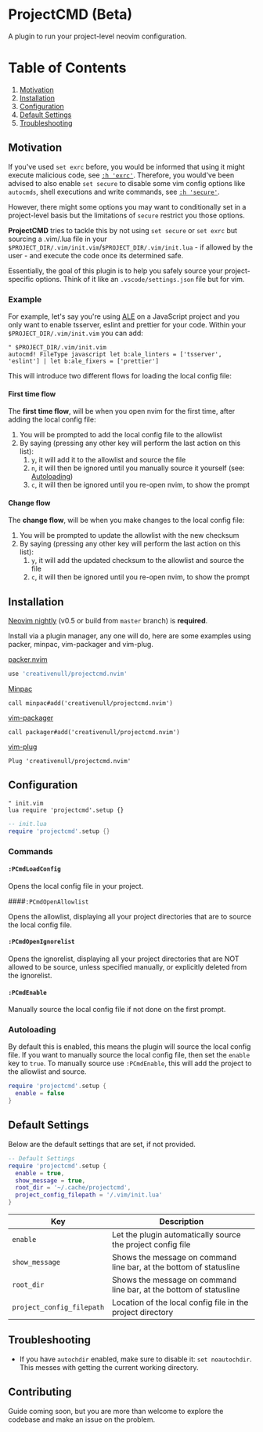 # ProjectCMD (Beta)

A plugin to run your project-level neovim configuration.

# Table of Contents

1. [Motivation](#motivation)
2. [Installation](#installation)
3. [Configuration](#configuration)
4. [Default Settings](#default-settings)
5. [Troubleshooting](#troubleshooting)

## Motivation

If you've used `set exrc` before, you would be informed that using it might execute malicious code, see
[`:h 'exrc'`][vim-exrc]. Therefore, you would've been advised to also enable `set secure` to disable some vim config
options like `autocmds`, shell executions and write commands, see [`:h 'secure'`][vim-secure].

However, there might some options you may want to conditionally set in a project-level basis but the limitations of
`secure` restrict you those options.

__ProjectCMD__ tries to tackle this by not using `set secure` or `set exrc` but sourcing a .vim/.lua file in
your `$PROJECT_DIR/.vim/init.vim`/`$PROJECT_DIR/.vim/init.lua` - if allowed by the user - and execute the code once its
determined safe.

Essentially, the goal of this plugin is to help you safely source your project-specific options. Think of it like an
`.vscode/settings.json` file but for vim.

### Example

For example, let's say you're using [ALE][ale-plugin] on a JavaScript project and you only want to enable tsserver,
eslint and prettier for your code. Within your `$PROJECT_DIR/.vim/init.vim` you can add:

```vim
" $PROJECT_DIR/.vim/init.vim
autocmd! FileType javascript let b:ale_linters = ['tsserver', 'eslint'] | let b:ale_fixers = ['prettier']
```

This will introduce two different flows for loading the local config file:

#### First time flow

The __first time flow__, will be when you open nvim for the first time, after adding the local config file:

1. You will be prompted to add the local config file to the allowlist
2. By saying (pressing any other key will perform the last action on this list):
    1. `y`, it will add it to the allowlist and source the file
    2. `n`, it will then be ignored until you manually source it yourself (see: [Autoloading](#autoloading))
    3. `c`, it will then be ignored until you re-open nvim, to show the prompt

#### Change flow

The __change flow__, will be when you make changes to the local config file:

1. You will be prompted to update the allowlist with the new checksum
2. By saying (pressing any other key will perform the last action on this list):
    1. `y`, it will add the updated checksum to the allowlist and source the file
    2. `c`, it will then be ignored until you re-open nvim, to show the prompt

## Installation

[Neovim nightly][nightly] (v0.5 or build from `master` branch) is __required__.

Install via a plugin manager, any one will do, here are some examples using packer, minpac, vim-packager and vim-plug.

[packer.nvim][packer]

```lua
use 'creativenull/projectcmd.nvim'
```

[Minpac][minpac]

```vim
call minpac#add('creativenull/projectcmd.nvim')
```

[vim-packager][vim-packager]

```vim
call packager#add('creativenull/projectcmd.nvim')
```

[vim-plug][vim-plug]

```vim
Plug 'creativenull/projectcmd.nvim'
```

## Configuration

```vim
" init.vim
lua require 'projectcmd'.setup {}
```

```lua
-- init.lua
require 'projectcmd'.setup {}
```

### Commands

#### `:PCmdLoadConfig`

Opens the local config file in your project.

####`:PCmdOpenAllowlist`

Opens the allowlist, displaying all your project directories that are to source the local config file.

#### `:PCmdOpenIgnorelist`

Opens the ignorelist, displaying all your project directories that are NOT allowed to be source, unless specified
manually, or explicitly deleted from the ignorelist.

#### `:PCmdEnable`

Manually source the local config file if not done on the first prompt.

### Autoloading

By default this is enabled, this means the plugin will source the local config file. If you want to manually source the
local config file, then set the `enable` key to `true`. To manually source use `:PCmdEnable`, this will add the project
to the allowlist and source.

```lua
require 'projectcmd'.setup {
  enable = false
}
```

## Default Settings

Below are the default settings that are set, if not provided.

```lua
-- Default Settings
require 'projectcmd'.setup {
  enable = true,
  show_message = true,
  root_dir = '~/.cache/projectcmd',
  project_config_filepath = '/.vim/init.lua'
}
```

Key | Description
----|------------
`enable` | Let the plugin automatically source the project config file
`show_message` | Shows the message on command line bar, at the bottom of statusline
`root_dir` | Shows the message on command line bar, at the bottom of statusline
`project_config_filepath` | Location of the local config file in the project directory

## Troubleshooting

+ If you have `autochdir` enabled, make sure to disable it: `set noautochdir`. This messes with getting the current
working directory.

## Contributing

Guide coming soon, but you are more than welcome to explore the codebase and make an issue on the problem.

[nightly]: https://github.com/neovim/neovim/releases/tag/nightly
[packer]: https://github.com/wbthomason/packer.nvim
[minpac]: https://github.com/k-takata/minpac
[vim-packager]: https://github.com/kristijanhusak/vim-packager
[vim-plug]: https://github.com/junegunn/vim-plug
[ale-plugin]: https://github.com/dense-analysis/ale
[vim-exrc]: https://vimhelp.org/options.txt.html#'exrc'
[vim-secure]: https://vimhelp.org/options.txt.html#'secure'

[v2]: https://github.com/creativenull/projectcmd.nvim/tree/v2
